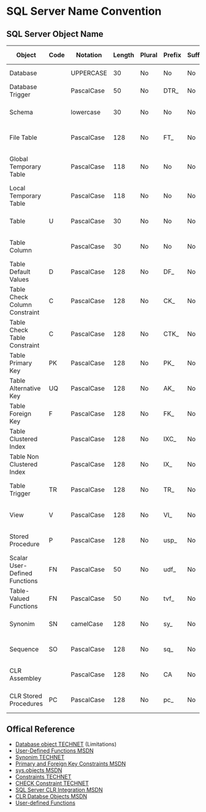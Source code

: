 # SQL Server Name Convention


## SQL Server Object Name
| Object                        | Code | Notation   | Length | Plural | Prefix | Suffix | Abbreviation | Char Mask    | Example                            |
| ----------------------------- | ---- | ---------- | ------ | ------ | ------ | ------ | ------------ | ------------ | --------------------------------   |
| Database                      |      | UPPERCASE  |     30 | No     | No     | No     | Yes          | [A-z]        | MYDATABASE                         |
| Database Trigger              |      | PascalCase |     50 | No     | DTR_   | No     | Yes          | [A-z]        | DTR_CheckLogin                     |
| Schema                        |      | lowercase  |     30 | No     | No     | No     | Yes          | [A-z][0-9]   | myschema                           |
| File Table                    |      | PascalCase |    128 | No     | FT_    | No     | Yes          | [A-z][0-9]   | FT_MyTable                         |
| Global Temporary Table        |      | PascalCase |    118 | No     | No     | No     | Yes          | ##[A-z][0-9] | ##MyTable                          |
| Local Temporary Table         |      | PascalCase |    118 | No     | No     | No     | Yes          | #[A-z][0-9]  | #MyTable                           |
| Table                         | U    | PascalCase |     30 | No     | No     | No     | Yes          | [A-z][0-9]   | MyTable                            |
| Table Column                  |      | PascalCase |     30 | No     | No     | No     | Yes          | [A-z][0-9]   | MyColumn                           |
| Table Default Values          | D    | PascalCase |    128 | No     | DF_    | No     | Yes          | [A-z][0-9]   | DF_MyTable_MyColumn                |
| Table Check Column Constraint | C    | PascalCase |    128 | No     | CK_    | No     | Yes          | [A-z][0-9]   | CK_MyTable_MyColumn                |
| Table Check Table Constraint  | C    | PascalCase |    128 | No     | CTK_   | No     | Yes          | [A-z][0-9]   | CTK_MyTable_MyColumn_AnotherColumn |
| Table Primary Key             | PK   | PascalCase |    128 | No     | PK_    | No     | Yes          | [A-z][0-9]   | PK_MyTableID                       |
| Table Alternative Key         | UQ   | PascalCase |    128 | No     | AK_    | No     | Yes          | [A-z][0-9]   | AK_MyTable_MyColumn_AnotherColumn  |
| Table Foreign Key             | F    | PascalCase |    128 | No     | FK_    | No     | Yes          | [A-z][0-9]   | FK_MyTable_ForeignTableID          |
| Table Clustered Index         |      | PascalCase |    128 | No     | IXC_   | No     | Yes          | [A-z][0-9]   | IXC_MyTable_MyColumn_AnotherColumn |
| Table Non Clustered Index     |      | PascalCase |    128 | No     | IX_    | No     | Yes          | [A-z][0-9]   | IX_MyTable_MyColumn_AnotherColumn  |
| Table Trigger                 | TR   | PascalCase |    128 | No     | TR_    | No     | Yes          | [A-z][0-9]   | TR_MyTable_LogicalName             |
| View                          | V    | PascalCase |    128 | No     | VI_    | No     | No           | [A-z][0-9]   | VI_LogicalName                     |
| Stored Procedure              | P    | PascalCase |    128 | No     | usp_   | No     | No           | [A-z][0-9]   | usp_LogicalName                    |
| Scalar User-Defined Functions | FN   | PascalCase |     50 | No     | udf_   | No     | No           | [A-z][0-9]   | udf_FunctionLogicalName            |
| Table-Valued Functions        | FN   | PascalCase |     50 | No     | tvf_   | No     | No           | [A-z][0-9]   | tvf_FunctionLogicalName            |
| Synonim                       | SN   | camelCase  |    128 | No     | sy_    | No     | No           | [A-z][0-9]   | sy_logicalName                     |
| Sequence                      | SO   | PascalCase |    128 | No     | sq_    | No     | No           | [A-z][0-9]   | sq_TableName                       |
| CLR Assembley                 |      | PascalCase |    128 | No     | CA     | No     | Yes          | [A-z][0-9]   | CALogicalName                      |
| CLR Stored Procedures         | PC   | PascalCase |    128 | No     | pc_    | No     | Yes          | [A-z][0-9]   | pc_CAName_LogicalName              |


## Offical Reference
 - [Database object TECHNET] (Limitations)
 - [User-Defined Functions MSDN]
 - [Synonim TECHNET]
 - [Primary and Foreign Key Constraints MSDN]
 - [sys.objects MSDN]
 - [Constraints TECHNET]
 - [CHECK Constraint TECHNET]
 - [SQL Server CLR Integration MSDN]
 - [CLR Databse Objects MSDN]
 - [User-defined Functions]
 
[Database object TECHNET]:http://technet.microsoft.com/en-us/library/ms172451%28v=sql.110%29.aspx
[User-Defined Functions MSDN]:http://msdn.microsoft.com/en-us/library/ms191007.aspx
[Synonim TECHNET]:http://technet.microsoft.com/en-us/library/ms187552(v=sql.110).aspx
[Primary and Foreign Key Constraints MSDN]:http://msdn.microsoft.com/en-us/library/ms179610.aspx
[sys.objects MSDN]:http://msdn.microsoft.com/en-us/library/ms190324.aspx
[Constraints TECHNET]:http://technet.microsoft.com/en-us/library/ms189862%28v=sql.105%29.aspx
[CHECK Constraint TECHNET]:http://technet.microsoft.com/en-us/library/ms188258%28v=sql.105%29.aspx
[SQL Server CLR Integration MSDN]:http://msdn.microsoft.com/en-us/library/ms254498%28v=vs.110%29.aspx
[CLR Databse Objects MSDN]:http://msdn.microsoft.com/en-us/library/ms345099%28SQL.100%29.aspx
[CLR Stored Procedures]:http://msdn.microsoft.com/en-us/library/ms131094%28v=sql.100%29.aspx
[User-defined Functions]:http://msdn.microsoft.com/en-us/library/ms191320.aspx
